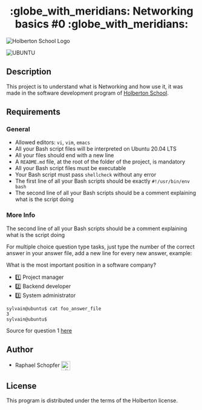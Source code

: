 <div align="center">
    <h1>:globe_with_meridians: Networking basics #0 :globe_with_meridians:</h1>
</div>

![Holberton School Logo](https://uploads-ssl.webflow.com/6105315644a26f77912a1ada/63eea844ae4e3022154e2878_Holberton.png)

![UBUNTU](https://img.shields.io/badge/Ubuntu-E95420?style=for-the-badge&logo=ubuntu&logoColor=white)

## Description

This project is to understand what is Networking and how use it, it was made in the software development program of [Holberton School](https://www.holbertonschool.fr/).

## Requirements

### General

* Allowed editors: ```vi```, ```vim```, ```emacs```
* All your Bash script files will be interpreted on Ubuntu 20.04 LTS
* All your files should end with a new line
* A ```README.md``` file, at the root of the folder of the project, is mandatory
* All your Bash script files must be executable
* Your Bash script must pass ```shellcheck``` without any error
* The first line of all your Bash scripts should be exactly ```#!/usr/bin/env bash```
* The second line of all your Bash scripts should be a comment explaining what is the script doing


### More Info

The second line of all your Bash scripts should be a comment explaining what is the script doing

For multiple choice question type tasks, just type the number of the correct answer in your answer file, add a new line for every new answer, example:

What is the most important position in a software company?

   * :one: Project manager
   * :two: Backend developer
   * :three: System administrator

```
sylvain@ubuntu$ cat foo_answer_file
3
sylvain@ubuntu$
```

Source for question 1 [here](https://twitter.com/devopsreact/status/831922429215662080)

## Author

* Raphael Schopfer <a href="https://github.com/RaphSchp" rel="nofollow"><img align="center" alt="github" src="https://www.vectorlogo.zone/logos/github/github-tile.svg" height="24" /></a>

## License

This program is distributed under the terms of the Holberton license. 